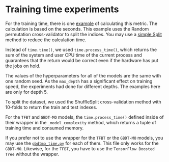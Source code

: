 # Training time experiments

For the training time, there is one [example](Training_time_cross_validator.py) of calculating this metric. The calculation is based on the seconds. This example uses the Random permutation cross-validator to split the indices. You may use a [simple Split](Training_time_simple_split.py) method to reduce the calculation time.

Instead of `time.time()`, we used `time.process_time()`, which returns the sum of the system and user CPU time of the current process and guarantees that the return would be correct even if the hardware has put the jobs on hold.

The values of the hyperparameters for all of the models are the same with one random seed. As the `max_depth` has a significant effect on training speed, the experiments had done for different depths. The examples here are only for depth 5.

To split the dataset, we used the ShuffleSplit cross-validation method with 10-folds to return the train and test indexes.

For the `TFBT` and `GBDT-MO` models, the `time.process_time()` defined inside of their wrapper in the `_model_complexity` method, which returns a tuple of training time and consumed memory.

If you prefer not to use the wrapper for the `TFBT` or the `GBDT-MO` models, you may use the [`gbdtmo_time.py`](gbdtmo_time.py) for each of them. This file only works for the `GBDT-MO`. Likewise, for the `TFBT`, you have to use the `TensorFlow Boosted Tree` without the wrapper.
